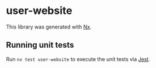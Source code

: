 # user-website

This library was generated with [Nx](https://nx.dev).

## Running unit tests

Run `nx test user-website` to execute the unit tests via [Jest](https://jestjs.io).
